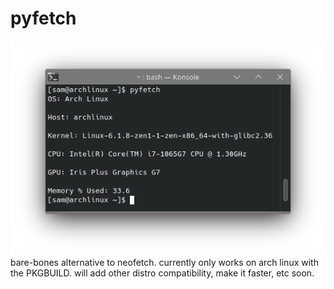 # pyfetch
![pyfetch in konsole](https://github.com/samtf1/pyfetch/blob/main/screenshot.png "pyfetch in konsole")
bare-bones alternative to neofetch.
currently only works on arch linux with the PKGBUILD.
will add other distro compatibility, make it faster, etc soon. 

